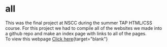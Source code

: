 # all
This was the final project at NSCC during the summer TAP HTML/CSS course. For this project we had to compile all of the websites we made into a github repo and make an index page with links to all of the pages.  
To view this webpage [Click here](https://bcj472565.github.io/all/){target="blank"}
